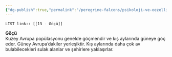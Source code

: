 ```yaml
---
{"dg-publish":true,"permalink":"/peregrine-falcons/psikoloji-ve-oezellikleri/13-goecue/","updated":"2024-09-21T16:47:25.739+03:00"}
---
```


`LIST link:: [[13 - Göçü]] `

**Göçü**  
Kuzey Avrupa popülasyonu genelde göçmendir ve kış aylarında güneye göç eder. Güney Avrupa’dakiler yerleşiktir. Kış aylarında daha çok av bulabilecekleri sulak alanlar ve şehirlere yaklaşırlar.